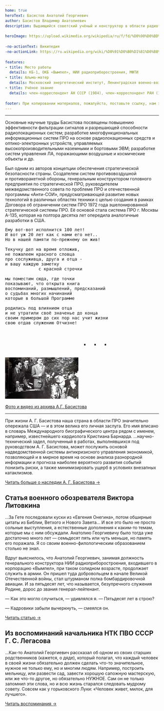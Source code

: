 ```yaml
---
home: true
heroText: Басистов Анатолий Георгиевич
author: Басистов Владимир Анатолиевич
description: Выдающийся советский учёный и конструктор в области радиотехники и электроники

heroImage: https://upload.wikimedia.org/wikipedia/ru/f/fd/%D0%90%D0%BD%D0%B0%D1%82%D0%BE%D0%BB%D0%B8%D0%B9_%D0%93%D0%B5%D0%BE%D1%80%D0%B3%D0%B8%D0%B5%D0%B2%D0%B8%D1%87_%D0%91%D0%B0%D1%81%D0%B8%D1%81%D1%82%D0%BE%D0%B2.jpg

-no-actionText: Википедия
-no-actionLink: https://ru.wikipedia.org/wiki/%D0%91%D0%B0%D1%81%D0%B8%D1%81%D1%82%D0%BE%D0%B2,_%D0%90%D0%BD%D0%B0%D1%82%D0%BE%D0%BB%D0%B8%D0%B9_%D0%93%D0%B5%D0%BE%D1%80%D0%B3%D0%B8%D0%B5%D0%B2%D0%B8%D1%87

features:
- title: Место работы
  details: КБ-1, ОКБ «Вымпел», НИИ радиоприборостроения, МФТИ
- title: Альма-матер
  details: Московский энергетический институт, Ленинградская военно-воздушная академия Красной Армии
- title: Учёное звание
  details: член-корреспондент АН СССР (1984), член-корреспондент РАН (1991)

footer: При копировании материалов, пожалуйста, поставьте ссылку, нам это важно. Для связи — Басистов Владимир Анатолиевич <bavl@ya.ru>
---
```


---

Основные научные труды Басистова посвящены повышению эффективности фильтрации сигналов и разрешающей способности радиолокационных систем; разработке многофункциональных информационных систем ПРО на основе радиолокационных средств и оптико-электронных устройств, управляемых высокопроизводительными наземными и бортовыми ЭВМ; разработке систем управления ЛА, поражающими воздушные и космические объекты и др. 

Был одним из авторов концепции обеспечения стратегической безопасности страны. Создателем систем противовоздушной и противоракетной обороны, генеральным конструктором головного предприятия по стратегической ПРО, руководителем межведомственного совета по проблеме ПРО и отечественной программы «Анти-СОИ», предусматривающей развитие новых технологий в различных областях техники с целью создания в рамках Договора об ограничении систем ПРО 1972 года эшелонированной стратегической системы ПРО. Её основой стала система ПРО г. Москвы А-135, которая на полтора десятка лет опередила аналогичные разработки в США.

<pre>
Ему вот-вот исполнится 100 лет!
И вот уж 20 лет как с нами его нет..
Но в нашей памяти по-прежнему он жив!
                
Текучку дел на время отложив,
не пожалеем красного словца
про сослуживца, друга и отца -
и вашу каждую заметку 
             с красной строчки
                         
мы поместим сюда, где точки
показывают, что открыта книга
воспоминаний, размышлений, предсказаний
о судьбах многих начинаний
которые в большой Программе
                
родились под влиянием отца
и не утратили своё значенье до конца
своим примером до сих пор нас учит жизни
свою отдав служению Отчизне!
<h1>               . . . </h1></pre>

[![Фото и видео из архива А.Г. Басистова](./20200624_17_22_53_tiny.jpg)](/photo/)

[Фото и видео из архива А.Г. Басистова](/photo/)

--- 

При жизни А. Г. Басистова наша страна в области ПРО значительно опережала США — и в этом велика его личная заслуга. Его имя вписано в словарь Международного биографического центра рядом с именем, например, известнейшего кардиолога Кристиана Барнарда. …научно-технический задел, полученный в работах, выполнявшихся под руководством А. Г. Басистова, может послужить основой надведомственной системы антикризисного управления экономикой, позволяющей и в мирное время на основе анализа разнородной информации и прогноза наиболее вероятного развития событий понизить риски, а также минимизировать ущерб в условиях внезапных катаклизмов.

[Читать больше о наследии А. Г. Басистова →](nasledie.html)

## Статья военного обозревателя Виктора Литовкина

…За Гете последовали куски из «Евгения Онегина», потом обширные цитаты из Библии, Ветхого и Нового Завета… И все это было не просто сольные выступления, а естественные дополнения к каким-то темам, которые мы с ним обсуждали. Анатолию Георгиевичу было тогда уже достаточно много лет — семьдесят пять или чуть меньше, но память его поражала. Я со своим военно-филологическим образованием столько не знал.

Вдруг выяснилось, что Анатолий Георгиевич, занимая должность генерального конструктора НИИ радиоприборостроения, входившего в корпорацию «Вымпел», при таком солидном возрасте, продолжает служить в армии. Он пришел туда добровольцем в начале Великой Отечественной войны, стал штурманом полка бомбардировочной авиации. И за пятьдесят лет, что называется, безупречного служения Родине, дорос до звания генерал-лейтенант.

— Как это могло случиться, — удивлялся я. — Пятьдесят лет в строю?

— Кадровики забыли вычеркнуть, — смеялся он.

[Читать статью →](litovkin.html)

## Из воспоминаний начальника НТК ПВО СССР Г. С. Легасова

...Как-то Анатолий Георгиевич рассказал об одном из своих старших родственников (кажется, о дяде), который полагал, что каждый человек в своей жизни обязательно должен сделать что-то значительное, нужное не только ему, но и многим людям. Например, построить мельницу, или развести сад, завести хорошую сапожную мастерскую, или же что-то другое, но обязательно НУЖНОЕ. Сам он не только запомнил эти слова, но и всю жизнь старался следовать мудрому совету. Совсем как у горьковского Луки: «Человек живет, милок, для лучшего».

[Читать воспоминания →](legasov.html)



